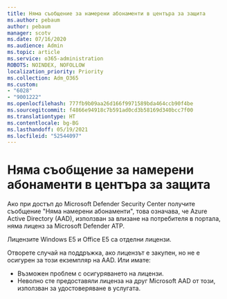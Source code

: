 ```yaml
---
title: Няма съобщение за намерени абонаменти в центъра за защита
ms.author: pebaum
author: pebaum
manager: scotv
ms.date: 07/16/2020
ms.audience: Admin
ms.topic: article
ms.service: o365-administration
ROBOTS: NOINDEX, NOFOLLOW
localization_priority: Priority
ms.collection: Adm_O365
ms.custom:
- "6028"
- "9001222"
ms.openlocfilehash: 777fb9b09aa26d166f9971589bda464ccb90f4be
ms.sourcegitcommit: f4866e94918c7b591ad0cd3b58169d340bcc7f00
ms.translationtype: HT
ms.contentlocale: bg-BG
ms.lasthandoff: 05/19/2021
ms.locfileid: "52544097"
---
```

# <a name="no-subscriptions-found-message-in-the-security-center"></a>Няма съобщение за намерени абонаменти в центъра за защита

Ако при достъп до Microsoft Defender Security Center получите съобщение "Няма намерени абонаменти", това означава, че Azure Active Directory (AAD), използван за влизане на потребителя в портала, няма лиценз за Microsoft Defender ATP.  

Лицензите Windows E5 и Office E5 са отделни лицензи.

Отворете случай на поддръжка, ако лицензът е закупен, но не е осигурен за този екземпляр на AAD. Или имате: <br/>
-   Възможен проблем с осигуряването на лицензи.<br/>
-   Неволно сте предоставяли лиценза на друг Microsoft AAD от този, използван за удостоверяване в услугата.